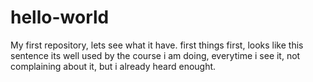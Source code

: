 # hello-world
My first repository, lets see what it have.
first things first, looks like this sentence its well used by the course i am doing, everytime i see it, not complaining about it, but i already heard enought.
